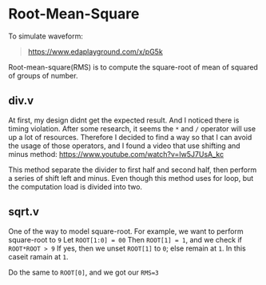 # Root-Mean-Square
To simulate waveform:
> https://www.edaplayground.com/x/pG5k

Root-mean-square(RMS) is to compute the square-root of mean of squared of groups of number.

## div.v
At first, my design didnt get the expected result.
And I noticed there is timing violation.
After some research, it seems the `*` and `/` operator will use up a lot of resources.
Therefore I decided to find a way so that I can avoid the usage of those operators, and I found a video that use shifting and minus method: https://www.youtube.com/watch?v=Iw5J7UsA_kc

This method separate the divider to first half and second half, then perform a series of shift left and minus.
Even though this method uses for loop, but the computation load is divided into two.

## sqrt.v
One of the way to model square-root.
For example, we want to perform square-root to `9`
Let `ROOT[1:0] = 00`
Then `ROOT[1] = 1`, and we check if `ROOT*ROOT > 9`
If yes, then we unset `ROOT[1]` to `0`; else remain at `1`.
In this caseit ramain at `1`.

Do the same to `ROOT[0]`, and we got our `RMS=3`
